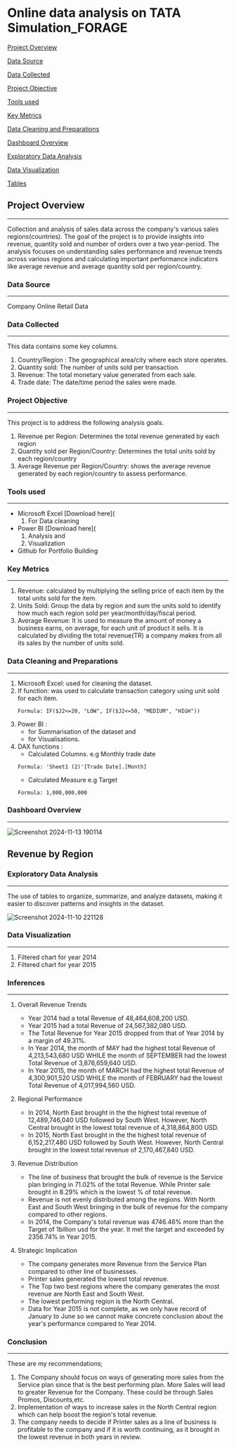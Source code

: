 # Online data analysis on TATA Simulation_FORAGE

[Project Overview](#project-overview) 

[Data Source](#data-source)

[Data Collected](#data-collected)

[Project Objective ](#project-objective)

[Tools used](#tools-used)

[Key Metrics](#key-metrics)

[Data Cleaning and Preparations](#data-cleaning-and-preparations)

[Dashboard Overview](#dashboard-overview)

[Exploratory Data Analysis](#exploratory-data-analysis)

[Data Visualization](#data-visualization)

[Tables](#tables)

## Project Overview
---
Collection and analysis of sales data across the company's various sales regions(countries). The goal of the project is to provide insights into revenue, quantity sold and number of orders over a two year-period. The analysis focuses on understanding sales performance and revenue trends across various regions and calculating important performance indicators like average revenue and average quantity sold per region/country. 
    
### Data Source
---    
Company Online Retail Data

### Data Collected
---    
This data contains some key columns.
1. Country/Region : The geographical area/city where each store operates.
2. Quantity sold: The number of units sold per transaction.
3. Revenue: The total monetary value generated from each sale.
4. Trade date: The date/time period the sales were made.
  
  
### Project Objective  
--- 
This project is to address the following analysis goals.
1. Revenue per Region: Determines the total revenue generated by each region
2. Quantity sold per Region/Country: Determines the total units sold by each region/country
3. Average Revenue per Region/Country: shows the average revenue generated by each region/country to assess performance.
    
### Tools used
---
- Microsoft Excel [Download here](
  1. For Data cleaning
- Power BI [Download here](
  1. Analysis and
  2. Visualization
- Github for Portfolio Building

### Key Metrics
---
1. Revenue: calculated by multiplying the selling price of each item by the total units sold for the item.
2. Units Sold: Group the data by region and sum the units sold to identify how much each region sold per year/month/day/fiscal period.
3. Average Revenue: It is used to measure the amount of money a business earns, on average, for each unit of product it sells. It is calculated by dividing the total revenue(TR) a company makes from all its sales by the number of units sold.

### Data Cleaning and Preparations
---
1. Microsoft Excel: used for cleaning the dataset.
2. If function: was used to calculate transaction category using unit sold for each item.
   ```
   Formula: IF($J2<=20, "LOW", IF($J2<=50, "MEDIUM", "HIGH"))
   ```
3. Power BI :
   - for Summarisation of the dataset and
   - for Visualisations.
4. DAX functions :
   - Calculated Columns. e.g Monthly trade date
   ```
   Formula: 'Sheet1 (2)'[Trade Date].[Month]
   ```
   - Calculated Measure e.g Target
   ```
   Formula: 1,000,000,000
   ```
### Dashboard Overview
---

![Screenshot 2024-11-13 190114](https://github.com/user-attachments/assets/c1ca987e-a33b-4d77-8f6d-9453532dc8a0)


## Revenue by Region

### Exploratory Data Analysis 
---
The use of tables to organize, summarize, and analyze datasets, making it easier to discover patterns and insights in the dataset.

![Screenshot 2024-11-10 221128](https://github.com/user-attachments/assets/fbfc991e-e448-445c-a8c8-18e6ba4c2b4a)



### Data Visualization
---

1. Filtered chart for year 2014
2. Filtered chart for year 2015


### Inferences
---
1. Overall Revenue Trends
   - Year 2014 had a total Revenue of 48,464,608,200 USD.
   - Year 2015 had a total Revenue of 24,567,382,080 USD.
   - The Total Revenue for Year 2015 dropped from that of Year 2014 by a margin of 49.31%.
   - In Year 2014, the month of MAY had the highest total Revenue of 4,213,543,680 USD WHILE the month of SEPTEMBER had the lowest Total Revenue of 3,876,659,640 USD.
   - In Year 2015, the month of MARCH had the highest total Revenue of 4,300,901,520 USD WHILE the month of FEBRUARY had the lowest Total Revenue of 4,017,994,560 USD.
    
2. Regional Performance
   - In 2014, North East brought in the the highest total revenue of 12,489,746,040 USD followed by South West. However, North Central brought in the lowest total revenue of 
     4,318,864,800 USD.
   - In 2015, North East brought in the the highest total revenue of 6,152,217,480 USD followed by South West. However, North Central brought in the lowest total revenue of 
     2,170,467,840 USD.

3. Revenue Distribution
   - The line of business that brought the bulk of revenue is the Service plan bringing in 71.02% of the total Revenue. While Printer sale brought in 8.29% which is the lowest % 
     of total revenue.
   - Revenue is not evenly distributed among the regions. With North East and South West bringing in the bulk of revenue for the company compared to other regions.
   - In 2014, the Company's total revenue was 4746.46% more than the Target of 1billion usd for the year.  It met the target and exceeded by 2356.74% in Year 2015.
4. Strategic Implication
   - The company generates more Revenue from the Service Plan compared to other line of businesses.
   - Printer sales generated the lowest total revenue.
   - The Top two best regions where the company generates the most revenue are North East and South West.
   - The lowest performing region is the North Central.
   - Data for Year 2015 is not complete, as we only have record of January to June so we cannot make concrete conclusion about the year's performance compared to Year 2014.
   
### Conclusion
---
These are my recommendations;
1. The Company should focus on ways of generating more sales from the Service plan since that is the best performing plan. More Sales will lead to greater Revenue for the 
   Company. These could be through Sales Promos, Discounts,etc.
2. Implementation of ways to increase sales in the North Central region which can help boost the region's total revenue.
3. The company needs to decide if Printer sales as a line of business is profitable to the company and if it is worth continuing, as it brought in the lowest revenue in both 
   years in review.
